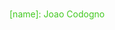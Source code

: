 <h1></h1>

<spam style=
    "@font-face {
        font-family: 'digital';
        stc: url('font.ttf') format('opentype');
        font-weight: normal;
        font-style: normal;
    }
    color: rgba(66, 201, 32, 1)">
    [name]: Joao Codogno    
</spam>